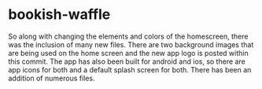 # bookish-waffle
So along with changing the elements and colors of the homescreen, there was the inclusion of many new files.
There are two background images that are being used on the home screen and the new app logo is posted within this commit.
The app has also been built for android and ios, so there are app icons for both and a default splash screen for both.
There has been an addition of numerous files. 



